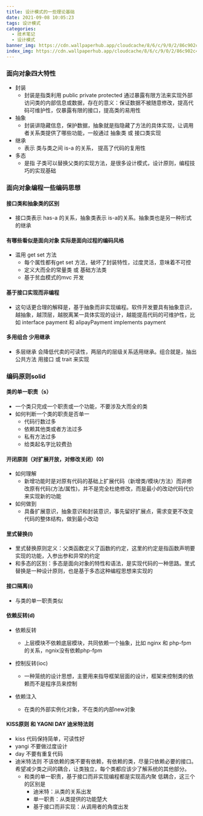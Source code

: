 ```yaml
---
title: 设计模式的一些理论基础
date: 2021-09-08 10:05:23
tags: 设计模式
categories: 
  - 技术笔记
  - 设计模式
banner_img: https://cdn.wallpaperhub.app/cloudcache/8/6/c/9/0/2/86c902c4aa4d6f371a1998d1cf323f6270ccbb59.jpg
index_img: https://cdn.wallpaperhub.app/cloudcache/8/6/c/9/0/2/86c902c4aa4d6f371a1998d1cf323f6270ccbb59.jpg
---
```



### 面向对象四大特性
- 封装
    - 封装是指类利用 public private protected 通过暴露有限方法来实现外部访问类的内部信息或数据，存在的意义：保证数据不被随意修改，提高代码可维护性，仅暴露有限的接口，提高类的易用性
- 抽象
    - 封装讲隐藏信息，保护数据，抽象就是指隐藏了方法的具体实现，让调用者关系类提供了哪些功能，一般通过 抽象类 或 接口类实现
- 继承
    - 表示 类与类之间 is-a 的关系， 提高了代码的复用性
- 多态
    - 是指 子类可以替换父类的实现方法，是很多设计模式，设计原则，编程技巧的实现基础

### 面向对象编程一些编码思想

#### 接口类和抽象类的区别
- 接口类表示 has-a 的关系，抽象类表示 is-a的关系。抽象类也是另一种形式的继承

#### 有哪些看似是面向对象 实际是面向过程的编码风格
- 滥用 get set 方法
    - 每个属性都有get set 方法，破坏了封装特性，过度灵活，意味着不可控
   - 定义大而全的常量类 或 基础方法类
    - 基于贫血模式的mvc 开发 

#### 基于接口实现而非编程
- 这句话更合理的解释是，基于抽象而非实现编程。软件开发要具有抽象意识，越抽象，越顶层，越脱离某一具体实现的设计，越能提高代码的可维护性，比如 interface payment  和  alipayPayment implements payment

#### 多用组合 少用继承
- 多层继承 会降低代卖的可读性，两层内的层级关系适用继承。组合就是，抽出公共方法 用接口 或 trait 来实现


### 编码原则solid

#### 类的单一职责（s）
- 一个类只完成一个职责或一个功能，不要涉及大而全的类
- 如何判断一个类的职责是否单一
    - 代码行数过多
    - 依赖其他类或者方法过多
    - 私有方法过多
    - 给类起名字比较费劲

#### 开闭原则（对扩展开放，对修改关闭）(0)
- 如何理解
    - 新增功能时是对原有代码的基础上扩展代码（新增类/模块/方法）而非修改原有代码(方法/属性)，并不是完全杜绝修改，而是最小的改动代码代价来实现新的功能
- 如何做到
    - 具备扩展意识，抽象意识和封装意识，事先留好扩展点，需求变更不改变代码的整体结构，做到最小改动

#### 里式替换(l)
- 里式替换原则定义：父类函数定义了函数的约定，这里的约定是指函数声明要实现的功能，入参出参和异常的约定
- 和多态的区别：多态是面向对象的特性和语法，是实现代码的一种思路。里式替换是一种设计原则，也是基于多态这种编程思想来实现的

#### 接口隔离(i)
- 与类的单一职责类似

#### 依赖反转(d)
- 依赖反转
    - 上层模块不依赖底层模块，共同依赖一个抽象，比如 nginx 和 php-fpm 的关系，ngnix没有依赖php-fpm

- 控制反转(ioc)
    - 一种笼统的设计思想，主要用来指导框架层面的设计，框架来控制类的依赖而不是程序员来控制

- 依赖注入
    - 在类的外部实例化对象，不在类的内部new对象

#### KISS原则 和 YAGNI DAY 迪米特法则
   - kiss 代码保持简单，可读性好
   - yangi 不要做过度设计
   - day 不要有重复代码
   - 迪米特法则 不该依赖的类不要有依赖，有依赖的类，尽量只依赖必要的接口。希望减少类之间的耦合，让类独立，每个类都应该少了解系统的其他部分。
       - 和类的单一职责，基于接口而非实现编程都是实现高内聚 低耦合，这三个的区别是
           - 迪米特：从类的关系出发
           - 单一职责：从类提供的功能楚大
           - 基于接口而非实现：从调用者的角度出发